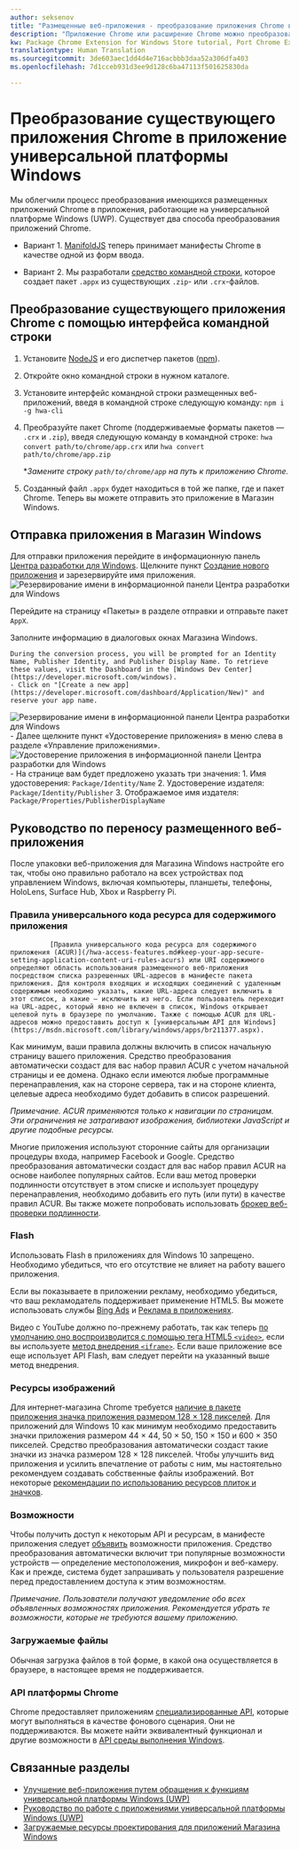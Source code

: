 ```yaml
---
author: seksenov
title: "Размещенные веб-приложения - преобразование приложения Chrome в приложение универсальной платформы Windows"
description: "Приложение Chrome или расширение Chrome можно преобразовать в приложение универсальной платформы Windows (UWP) для Магазина Windows."
kw: Package Chrome Extension for Windows Store tutorial, Port Chrome Extension to Windows 10, How to convert Chrome App to Windows, How to add Chrome Extension to Windows Store, hwa-cli, Hosted Web Apps Command Line Interface CLI Tool, Install Chrome Extension on Windows 10 Device, convert .crx to .AppX
translationtype: Human Translation
ms.sourcegitcommit: 3de603aec1dd4d4e716acbbb3daa52a306dfa403
ms.openlocfilehash: 7d1cceb931d3ee9d128c6ba47113f501625830da

---
```


# Преобразование существующего приложения Chrome в приложение универсальной платформы Windows

Мы облегчили процесс преобразования имеющихся размещенных приложений Chrome в приложения, работающие на универсальной платформе Windows (UWP). Существует два способа преобразования приложений Chrome.

- Вариант 1. [ManifoldJS](http://manifoldjs.com/) теперь принимает манифесты Chrome в качестве одной из форм ввода. 

- Вариант 2. Мы разработали [средство командной строки](https://github.com/MicrosoftEdge/hwa-cli), которое создает пакет `.appx` из существующих `.zip`- или `.crx`-файлов.

## Преобразование существующего приложения Chrome с помощью интерфейса командной строки

1. Установите [NodeJS](https://nodejs.org/en/) и его диспетчер пакетов ([npm](https://www.npmjs.com/)). 


2. Откройте окно командной строки в нужном каталоге.


3. Установите интерфейс командной строки размещенных веб-приложений, введя в командной строке следующую команду: `npm i -g hwa-cli`

4. Преобразуйте пакет Chrome (поддерживаемые форматы пакетов — `.crx` и `.zip`), введя следующую команду в командной строке: `hwa convert path/to/chrome/app.crx` или `hwa convert path/to/chrome/app.zip`

    **Замените строку `path/to/chrome/app` на путь к приложению Chrome.*
    
5. Созданный файл `.appx` будет находиться в той же папке, где и пакет Chrome. Теперь вы можете отправить это приложение в Магазин Windows. 

## Отправка приложения в Магазин Windows

Для отправки приложения перейдите в информационную панель [Центра разработки для Windows](https://developer.microsoft.com/windows). Щелкните пункт [Создание нового приложения](https://developer.microsoft.com/dashboard/Application/New) и зарезервируйте имя приложения.
![Резервирование имени в информационной панели Центра разработки для Windows](images/hwa-to-uwp/reserve_a_name.png)


Перейдите на страницу «Пакеты» в разделе отправки и отправьте пакет `AppX`.

Заполните информацию в диалоговых окнах Магазина Windows.

    During the conversion process, you will be prompted for an Identity Name, Publisher Identity, and Publisher Display Name. To retrieve these values, visit the Dashboard in the [Windows Dev Center](https://developer.microsoft.com/windows).
    - Click on "[Create a new app](https://developer.microsoft.com/dashboard/Application/New)" and reserve your app name.
![Резервирование имени в информационной панели Центра разработки для Windows](images/hwa-to-uwp/reserve_a_name.png)
    - Далее щелкните пункт «Удостоверение приложения» в меню слева в разделе «Управление приложениями».
    ![Удостоверение приложения в информационной панели Центра разработки для Windows](images/hwa-to-uwp/app_identity.png)
    - На странице вам будет предложено указать три значения: 1. Имя удостоверения: `Package/Identity/Name`
        2. Удостоверение издателя: `Package/Identity/Publisher`
        3. Отображаемое имя издателя: `Package/Properties/PublisherDisplayName`


## Руководство по переносу размещенного веб-приложения

После упаковки веб-приложения для Магазина Windows настройте его так, чтобы оно правильно работало на всех устройствах под управлением Windows, включая компьютеры, планшеты, телефоны, HoloLens, Surface Hub, Xbox и Raspberry Pi.

### Правила универсального кода ресурса для содержимого приложения


              [Правила универсального кода ресурса для содержимого приложения (ACUR)](/hwa-access-features.md#keep-your-app-secure-setting-application-content-uri-rules-acurs) или URI содержимого определяют область использования размещенного веб-приложения посредством списка разрешенных URL-адресов в манифесте пакета приложения. Для контроля входящих и исходящих соединений с удаленным содержимым необходимо указать, какие URL-адреса следует включить в этот список, а какие — исключить из него. Если пользователь переходит на URL-адрес, который явно не включен в список, Windows открывает целевой путь в браузере по умолчанию. Также с помощью ACUR для URL-адресов можно предоставить доступ к [универсальным API для Windows](https://msdn.microsoft.com/library/windows/apps/br211377.aspx).

Как минимум, ваши правила должны включить в список начальную страницу вашего приложения. Средство преобразования автоматически создаст для вас набор правил ACUR с учетом начальной страницы и ее домена. Однако если имеются любые программные перенаправления, как на стороне сервера, так и на стороне клиента, целевые адреса необходимо будет добавить в список разрешений.

*Примечание. ACUR применяются только к навигации по страницам. Эти ограничения не затрагивают изображения, библиотеки JavaScript и другие подобные ресурсы.*

Многие приложения используют сторонние сайты для организации процедуры входа, например Facebook и Google. Средство преобразования автоматически создаст для вас набор правил ACUR на основе наиболее популярных сайтов. Если ваш метод проверки подлинности отсутствует в этом списке и использует процедуру перенаправления, необходимо добавить его путь (или пути) в качестве правил ACUR. Вы также можете попробовать использовать [брокер веб-проверки подлинности](/hwa-access-features.md#web-authentication-broker).

### Flash

Использовать Flash в приложениях для Windows 10 запрещено. Необходимо убедиться, что его отсутствие не влияет на работу вашего приложения.

Если вы показываете в приложении рекламу, необходимо убедиться, что ваш рекламодатель поддерживает применение HTML5. Вы можете использовать службы [Bing Ads](https://bingads.microsoft.com/) и [Реклама в приложениях](http://adsinapps.microsoft.com/).

Видео с YouTube должно по-прежнему работать, так как теперь [по умолчанию оно воспроизводится с помощью тега HTML5 `<video>`](http://youtube-eng.blogspot.com/2015/01/youtube-now-defaults-to-html5_27.html), если вы используете [метод внедрения `<iframe>`](https://developers.google.com/youtube/iframe_api_reference). Если ваше приложение все еще использует API Flash, вам следует перейти на указанный выше метод внедрения.

### Ресурсы изображений

Для интернет-магазина Chrome требуется [наличие в пакете приложения значка приложения размером 128 × 128 пикселей](https://developer.chrome.com/webstore/images). Для приложений для Windows 10 как минимум необходимо предоставить значки приложения размером 44 × 44, 50 × 50, 150 × 150 и 600 × 350 пикселей. Средство преобразования автоматически создаст такие значки из значка размером 128 × 128 пикселей. Чтобы улучшить вид приложения и усилить впечатление от работы с ним, мы настоятельно рекомендуем создавать собственные файлы изображений. Вот некоторые [рекомендации по использованию ресурсов плиток и значков](https://msdn.microsoft.com/library/windows/apps/mt412102.aspx).

### Возможности

Чтобы получить доступ к некоторым API и ресурсам, в манифесте приложения следует [объявить](https://msdn.microsoft.com/windows/uwp/packaging/app-capability-declarations) возможности приложения. Средство преобразования автоматически включит три популярные возможности устройств — определение местоположения, микрофон и веб-камеру. Как и прежде, система будет запрашивать у пользователя разрешение перед предоставлением доступа к этим возможностям.

*Примечание. Пользователи получают уведомление обо всех объявленных возможностях приложения. Рекомендуется убрать те возможности, которые не требуются вашему приложению.*

### Загружаемые файлы

Обычная загрузка файлов в той форме, в какой она осуществляется в браузере, в настоящее время не поддерживается.

### API платформы Chrome

Chrome предоставляет приложениям [специализированные API](https://developer.chrome.com/apps/api_index), которые могут выполняться в качестве фонового сценария. Они не поддерживаются. Вы можете найти эквивалентный функционал и другие возможности в [API среды выполнения Windows](https://msdn.microsoft.com/library/windows/apps/br211377.aspx).

## Связанные разделы

- [Улучшение веб-приложения путем обращения к функциям универсальной платформы Windows (UWP)](/hwa-access-features.md)
- [Руководство по работе с приложениями универсальной платформы Windows (UWP)](http://go.microsoft.com/fwlink/p/?LinkID=397871)
- [Загружаемые ресурсы проектирования для приложений Магазина Windows](https://msdn.microsoft.com/library/windows/apps/xaml/bg125377.aspx)



<!--HONumber=Jul16_HO2-->


